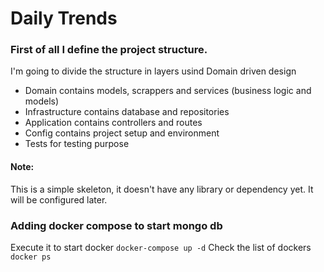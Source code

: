 # Daily Trends

### First of all I define the project structure.
I'm going to divide the structure in layers usind Domain driven design

- Domain contains models, scrappers and services (business logic and models)
- Infrastructure contains database and repositories
- Application contains controllers and routes
- Config contains project setup and environment
- Tests for testing purpose

#### Note: 
This is a simple skeleton, it doesn't have any library or dependency yet. 
It will be configured later.

### Adding docker compose to start mongo db

Execute it to start docker
`docker-compose up -d`
Check the list of dockers
`docker ps`